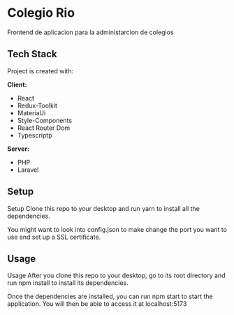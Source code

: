 
# Colegio Rio

Frontend de aplicacion para la administarcion de colegios 


## Tech Stack

Project is created with:

**Client:** 
* React
* Redux-Toolkit
* MateriaUi
* Style-Components
* React Router Dom
* Typescriptp

**Server:**
* PHP 
* Laravel


## Setup

Setup
Clone this repo to your desktop and run yarn to install all the dependencies.

You might want to look into config.json to make change the port you want to use and set up a SSL certificate.

## Usage

Usage
After you clone this repo to your desktop, go to its root directory and run npm install to install its dependencies.

Once the dependencies are installed, you can run npm start to start the application. You will then be able to access it at localhost:5173